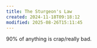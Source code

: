 ```yaml
---
title: The Sturgeon's Law
created: 2024-11-18T09:18:12
modified: 2025-08-26T15:11:45
---
```


90% of anything is crap/really bad.
